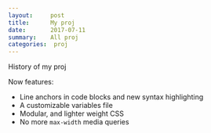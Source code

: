 ```yaml
---
layout:     post
title:      My proj
date:       2017-07-11
summary:    All proj
categories:  proj
---
```


History of my proj

Now features:

* Line anchors in code blocks and new syntax highlighting
* A customizable variables file
* Modular, and lighter weight CSS
* No more `max-width` media queries
